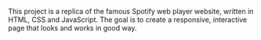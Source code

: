 This project is a replica of the famous Spotify web player website, written in HTML, CSS and JavaScript. The goal is to create a responsive, interactive page that looks and works in good way.
